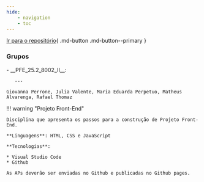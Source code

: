 ```yaml
---
hide:
    - navigation
    - toc
---
```

[Ir para o repositório](https://github.com/Projetos-de-Extensao/PFE_25.2_8002_II){ .md-button .md-button--primary }


### Grupos

<div class="grid cards" style="grid-template-columns: repeat(2, 1fr); background: var(--md-default-bg-color);" markdown>
- __PFE_25.2_8002_II__:

       ---

    Giovanna Perrone, Julia Valente, Maria Eduarda Perpetuo, Matheus Alvarenga, Rafael Thomaz
</div>

!!! warning "Projeto Front-End"

    Disciplina que apresenta os passos para a construção de Projeto Front-End.

    **Linguagens**: HTML, CSS e JavaScript

    **Tecnologias**:

    * Visual Studio Code
    * Github

    As APs deverão ser enviadas no Github e publicadas no Github pages.





